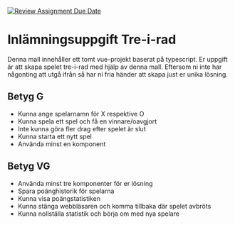 [![Review Assignment Due Date](https://classroom.github.com/assets/deadline-readme-button-24ddc0f5d75046c5622901739e7c5dd533143b0c8e959d652212380cedb1ea36.svg)](https://classroom.github.com/a/sJ43pknV)
# Inlämningsuppgift Tre-i-rad

Denna mall innehåller ett tomt vue-projekt baserat på typescript. Er uppgift är att skapa spelet tre-i-rad med hjälp av denna mall. Eftersom ni inte har någonting att utgå ifrån så har ni fria händer att skapa just er unika lösning.

## Betyg G

- Kunna ange spelarnamn för X respektive O
- Kunna spela ett spel och få en vinnare/oavgjort
- Inte kunna göra fler drag efter spelet är slut
- Kunna starta ett nytt spel
- Använda minst en komponent

## Betyg VG

- Använda minst tre komponenter för er lösning
- Spara poänghistorik för spelarna
- Kunna visa poängstatistiken
- Kunna stänga webbläsaren och komma tillbaka där spelet avbröts
- Kunna nollställa statistik och börja om med nya spelare

